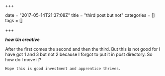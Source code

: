 +++

date = "2017-05-14T21:37:08Z"
title = "third post but not"
categories = []
tags = []

+++
***how Un creative***

After the first comes the second and then the third. But this is not good for I have got 1 and 3 but not 2 because I forgot to put it in post directory. So how do I move it?

    Hope this is good investment and apprentice thrives.
